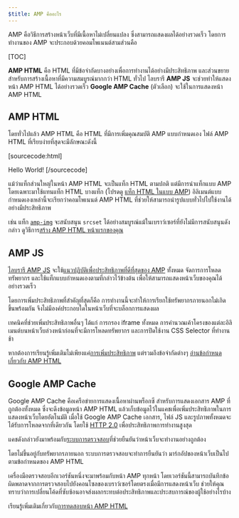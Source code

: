 ```yaml
---
$title: AMP คืออะไร
---
```

<amp-youtube
    data-videoid="lBTCB7yLs8Y"
    layout="responsive"
    width="480" height="270">
</amp-youtube>

AMP คือวิธีการสร้างหน้าเว็บที่มีเนื้อหาไม่เปลี่ยนแปลง ซึ่งสามารถแสดงผลได้อย่างรวดเร็ว
โดยการทำงานของ AMP จะประกอบด้วยคอมโพเนนต์สามส่วนคือ

[TOC]

**AMP HTML** คือ HTML ที่มีข้อจำกัดบางอย่างเพื่อการทำงานได้อย่างมีประสิทธิภาพ
และส่วนขยายสำหรับการสร้างเนื้อหาที่มีความสมบูรณ์มากกว่า HTML ทั่วไป
ไลบรารี **AMP JS** จะช่วยทำให้แสดงหน้า AMP HTML ได้อย่างรวดเร็ว
**Google AMP Cache** (ตัวเลือก) จะใช้ในการแสดงหน้า AMP HTML

## AMP HTML

โดยทั่วไปแล้ว AMP HTML คือ HTML ที่มีการเพิ่มคุณสมบัติ AMP แบบกำหนดเอง
ไฟล์ AMP HTML ที่เรียบง่ายที่สุดจะมีลักษณะดังนี้

[sourcecode:html]
<!doctype html>
<html ⚡>
 <head>
   <meta charset="utf-8">
   <link rel="canonical" href="hello-world.html">
   <meta name="viewport" content="width=device-width,minimum-scale=1,initial-scale=1">
   <style amp-boilerplate>body{-webkit-animation:-amp-start 8s steps(1,end) 0s 1 normal both;-moz-animation:-amp-start 8s steps(1,end) 0s 1 normal both;-ms-animation:-amp-start 8s steps(1,end) 0s 1 normal both;animation:-amp-start 8s steps(1,end) 0s 1 normal both}@-webkit-keyframes -amp-start{from{visibility:hidden}to{visibility:visible}}@-moz-keyframes -amp-start{from{visibility:hidden}to{visibility:visible}}@-ms-keyframes -amp-start{from{visibility:hidden}to{visibility:visible}}@-o-keyframes -amp-start{from{visibility:hidden}to{visibility:visible}}@keyframes -amp-start{from{visibility:hidden}to{visibility:visible}}</style><noscript><style amp-boilerplate>body{-webkit-animation:none;-moz-animation:none;-ms-animation:none;animation:none}</style></noscript>
   <script async src="https://cdn.ampproject.org/v0.js"></script>
 </head>
 <body>Hello World!</body>
</html>
[/sourcecode]

แม้ว่าแท็กส่วนใหญ่ในหน้า AMP HTML จะเป็นแท็ก HTML ตามปกติ
แต่มีการนำแท็กแบบ AMP โดยเฉพาะมาใช้แทนแท็ก HTML บางแท็ก (โปรดดู
[แท็ก HTML ในแบบ AMP](https://github.com/ampproject/amphtml/blob/master/spec/amp-html-format.md))
อิลิเมนต์แบบกำหนดเองเหล่านี้จะเรียกว่าคอมโพเนนต์ AMP HTML
ที่ช่วยให้สามารถนำรูปแบบทั่วไปไปใช้งานได้อย่างมีประสิทธิภาพ

เช่น แท็ก [`amp-img`](/docs/reference/amp-img.html)
จะสนับสนุน `srcset` ได้อย่างสมบูรณ์แม้ในเบราว์เซอร์ที่ยังไม่มีการสนับสนุนดังกล่าว
ดูวิธีการ[สร้าง AMP HTML หน้าแรกของคุณ](/docs/get_started/create.html)

## AMP JS

[ไลบรารี AMP JS](https://github.com/ampproject/amphtml/tree/master/src) จะใช้[แนวปฏิบัติเพื่อประสิทธิภาพที่ดีที่สุดของ AMP](/docs/get_started/technical_overview.html)
ทั้งหมด
จัดการการโหลดทรัพยากร และใช้แท็กแบบกำหนดเองตามที่กล่าวไว้ข้างต้น
เพื่อให้สามารถแสดงหน้าเว็บของคุณได้อย่างรวดเร็ว

โดยการเพิ่มประสิทธิภาพที่สำคัญที่สุดก็คือ การทำงานนี้จะทำให้การเรียกใช้ทรัพยากรภายนอกไม่เกิดขึ้นพร้อมกัน จึงไม่มีองค์ประกอบใดในหน้าเว็บที่จะบล็อกการแสดงผล

เทคนิคที่ช่วยเพิ่มประสิทธิภาพอื่นๆ ได้แก่ การกรอง iframe ทั้งหมด การคำนวณเค้าโครงของแต่ละอิลิเมนต์บนหน้าเว็บล่วงหน้าก่อนที่จะมีการโหลดทรัพยากร และการปิดใช้งาน CSS Selector ที่ทำงานช้า

หากต้องการเรียนรู้เพิ่มเติมไม่เพียงแค่[การเพิ่มประสิทธิภาพ](/docs/get_started/technical_overview.html) แต่รวมถึงข้อจำกัดต่างๆ [อ่านข้อกำหนดเกี่ยวกับ AMP HTML](https://github.com/ampproject/amphtml/blob/master/spec/amp-html-format.md)

## Google AMP Cache

Google AMP Cache คือเครือข่ายการแสดงเนื้อหาผ่านพร็อกซี
สำหรับการแสดงเอกสาร AMP ที่ถูกต้องทั้งหมด
ซึ่งจะดึงข้อมูลหน้า AMP HTML แล้วเก็บข้อมูลไว้ในแคชเพื่อเพิ่มประสิทธิภาพในการแสดงหน้าเว็บโดยอัตโนมัติ
เมื่อใช้ Google AMP Cache เอกสาร, ไฟล์ JS และรูปภาพทั้งหมดจะได้รับการโหลดจากที่เดียวกัน โดยใช้
[HTTP 2.0](https://http2.github.io/)
เพื่อประสิทธิภาพการทำงานสูงสุด

แคชดังกล่าวยังมาพร้อมกับ[ระบบการตรวจสอบ](https://github.com/ampproject/amphtml/tree/master/validator)ที่ช่วยยืนยันว่าหน้าเว็บจะทำงานอย่างถูกต้อง


โดยไม่ขึ้นอยู่กับทรัพยากรภายนอก
ระบบการตรวจสอบจะทำการยืนยันว่า
มาร์กอัปของหน้าเว็บเป็นไปตามข้อกำหนดของ AMP HTML

เครื่องมือตรวจสอบอีกเวอร์ชันหนึ่งจะมาพร้อมกับหน้า AMP ทุกหน้า โดยเวอร์ชันนี้สามารถบันทึกข้อผิดพลาดจากการตรวจสอบไปยังคอนโซลของเบราว์เซอร์โดยตรงเมื่อมีการแสดงหน้าเว็บ
ช่วยให้คุณทราบว่าการเปลี่ยนโค้ดที่ซับซ้อนอาจส่งผลกระทบต่อประสิทธิภาพและประสบการณ์ของผู้ใช้อย่างไรบ้าง


เรียนรู้เพิ่มเติมเกี่ยวกับ[การทดสอบหน้า AMP HTML](/docs/guides/validate.html)